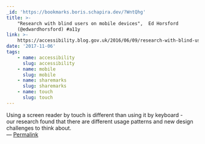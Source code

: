 ```yaml
---
_id: 'https://bookmarks.boris.schapira.dev/?WntQhg'
title: >-
    "Research with blind users on mobile devices",  Ed Horsford
    (@edwardhorsford) #a11y
link: >-
    https://accessibility.blog.gov.uk/2016/06/09/research-with-blind-users-on-mobile-devices/
date: '2017-11-06'
tags:
    - name: accessibility
      slug: accessibility
    - name: mobile
      slug: mobile
    - name: sharemarks
      slug: sharemarks
    - name: touch
      slug: touch
---
```


Using a screen reader by touch is different than using it by keyboard -
our research found that there are different usage patterns and new design
challenges to think about. <br>&#8212;
<a href="https://bookmarks.boris.schapira.dev/?WntQhg" title="Permalink">Permalink</a>
